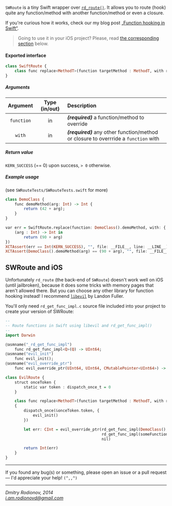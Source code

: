 `SWRoute` is a tiny Swift wrapper over [`rd_route()`](https://github.com/rodionovd/rd_route). It allows you to route (hook) quite any function/method with another function/method or even a closure.  
  
If you're curious how it works, check our my blog post [„Function hooking in Swift“](http://rodionovd.github.io/funandprofit/2014/06/13/Function-hooking-in-Swift.html).  

> Going to use it in your iOS project? Please, read [the corresponding section](#swroute-and-ios) below.

#### Exported interface  

```haskell
class SwiftRoute {
    class func replace<MethodT>(function targetMethod : MethodT, with replacement : MethodT) -> Int
}
```

##### Arguments

 Argument   | Type (in/out) | Description
 :--------: | :-----------: | :----------
 `function` | in  | _**(required)**_ a function/method to override
 `with` | in| _**(required)**_ any other function/method or closure to overrride a `function` with


##### Return value  

`KERN_SUCCESS` (== 0) upon success, `> 0` otherwise.

##### Example usage
(see `SWRouteTests/SWRouteTests.swift` for more)  

```haskell
class DemoClass {
    func demoMethod(arg: Int) -> Int {
        return (42 + arg);
    }
}

var err = SwiftRoute.replace(function: DemoClass().demoMethod, with: {
    (arg : Int) -> Int in
        return (90 + arg)
})
XCTAssert(err == Int(KERN_SUCCESS), "", file: __FILE__, line: __LINE__)
XCTAssert(DemoClass().demoMethod(arg) == (90 + arg), "", file: __FILE__, line: __LINE__)

```

## SWRoute and iOS  

Unfortunately `rd_route` (the back-end of `SWRoute`) doesn't work well on iOS (until jailbroken), because it does some tricks with memory pages that aren't allowed there. But you can choose any other library for function hooking instead!  I recommend [`libevil`](https://github.com/landonf/libevil_patch) by Landon Fuller.  

You'll only need `rd_get_func_impl.c` source file included into your project to create your version of SWRoute:  

```haskell
--
-- Route functions in Swift using libevil and rd_get_func_impl()
--
import Darwin

@asmname("_rd_get_func_impl")
    func rd_get_func_impl<Q>(Q) -> UInt64;
@asmname("evil_init")
    func evil_init();
@asmname("evil_override_ptr")
    func evil_override_ptr(UInt64, UInt64, CMutablePointer<UInt64>) -> CInt;

class EvilRoute {
    struct onceToken {
        static var token : dispatch_once_t = 0
    }

    class func replace<MethodT>(function targetMethod : MethodT, with replacement : MethodT) -> Int
    {
        dispatch_once(&onceToken.token, {
            evil_init()
        })

        let err: CInt = evil_override_ptr(rd_get_func_impl(DemoClass().demoMethod),
                                          rd_get_func_impl(someFunction),
                                          nil)

        return Int(err)
    }
}
```

------

If you found any bug(s) or something, please open an issue or a pull request — I'd appreciate your help! `(^,,^)`

------

*Dmitry Rodionov, 2014*  
*i.am.rodionovd@gmail.com*
